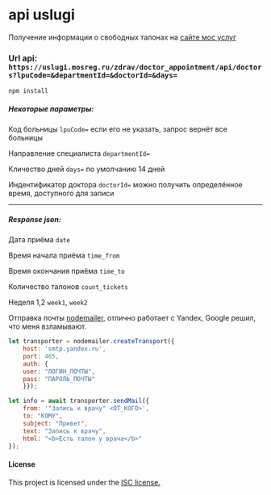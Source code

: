 # api uslugi
Получение информации о свободных талонах на [сайте мос услуг](https://uslugi.mosreg.ru)
### Url api: `https://uslugi.mosreg.ru/zdrav/doctor_appointment/api/doctors?lpuCode=&departmentId=&doctorId=&days=`

`npm install`

##### Некоторые параметры:
Код больницы `lpuCode=` если его не указать, запрос вернёт все больницы

Направление специалиста `departmentId=`

Кличество дней  `days=` по умолчанию 14 дней

Индентификатор доктора `doctorId=` можно получить определённое время, доступного для записи

------------

##### Response json:
Дата приёма `date`

Время начала приёма `time_from`

Время окончания приёма `time_to`

Количество талонов `count_tickets` 

Неделя 1,2  `week1`, `week2`

Отправка почты [nodemailer](https://nodemailer.com/about/ "nodemailer"), отлично работает с Yandex, Google решил, что меня взламывают.

```javascript
let transporter = nodemailer.createTransport({
	host: 'smtp.yandex.ru',
	port: 465,
	auth: {
	user: "ЛОГИН_ПОЧТЫ",
	pass: "ПАРОЛЬ_ПОЧТЫ"
	}});
```

```javascript
let info = await transporter.sendMail({
	from: '"Запись к врачу" <ОТ_КОГО>',
	to: "КОМУ",
	subject: "Привет", 
	text: "Запись к врачу", 
	html: "<b>Есть талон у врача</b>"
});
```
#### License
This project is licensed under the [ISC license.](https://opensource.org/licenses/ISC)
